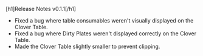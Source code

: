 [h1]Release Notes v0.1.1[/h1]

- Fixed a bug where table consumables weren't visually displayed on the Clover Table.
- Fixed a bug where Dirty Plates weren't displayed correctly on the Clover Table.
- Made the Clover Table slightly smaller to prevent clipping.